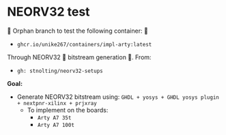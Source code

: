 # NEORV32 test

🚚 Orphan branch to test the following container: 🚚

- `ghcr.io/unike267/containers/impl-arty:latest` 

Through NEORV32 🚀 bitstream generation 🔗. From:

- `gh: stnolting/neorv32-setups`

**Goal:**

- Generate NEORV32 bitstream using: `GHDL + yosys + GHDL yosys plugin + nextpnr-xilinx + prjxray` 
    - To implement on the boards:
        - `Arty A7 35t`
        - `Arty A7 100t`
